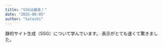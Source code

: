 ```yaml
---
title: "SSGは最高！"
date: "2025-08-05"
author: "Satoshi"
---
```


静的サイト生成（SSG）について学んでいます。
表示がとても速くて驚きました。
